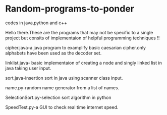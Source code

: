 # Random-programs-to-ponder
codes in java,python and c++

Hello there.These are the programs that may not be specific to a single project but consits of implementaion of helpful programming techniques !!

cipher.java-a java program to examplify basic caesarian cipher.only alphabets have been used as the decoder set.

linklist.java- basic implementaion of creating a node and singly linked list in java taking user input.

sort.java-insertion sort in java using scanner class input.

name.py-random name generator from a list of names.

SelectionSort.py-selection sort algorithm in python

SpeedTest.py-a GUI to check real time internet speed.
